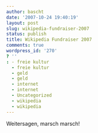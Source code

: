 ```yaml
---
author: bascht
date: '2007-10-24 19:40:19'
layout: post
slug: wikipedia-fundraiser-2007
status: publish
title: Wikipedia Fundraiser 2007
comments: true
wordpress_id: '270'
? ''
: - freie kultur
  - freie kultur
  - geld
  - geld
  - internet
  - internet
  - Uncategorized
  - wikipedia
  - wikipedia
---
```


Weitersagen, marsch marsch!


